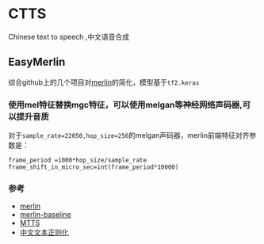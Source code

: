 # CTTS
Chinese text to speech ,中文语音合成
## EasyMerlin
  综合github上的几个项目对[merlin](https://github.com/CSTR-Edinburgh/merlin)的简化，模型基于`tf2.keras`
### 使用mel特征替换mgc特征，可以使用melgan等神经网络声码器,可以提升音质
对于`sample_rate=22050,hop_size=256`的melgan声码器，merlin前端特征对齐参数是：
```
frame_period =1000*hop_size/sample_rate   
frame_shift_in_micro_sec=int(frame_period*10000)
```

### 参考
* [merlin](https://github.com/CSTR-Edinburgh/merlin)
* [merlin-baseline](https://github.com/r9y9/icassp2020-espnet-tts-merlin-baseline)
* [MTTS](https://github.com/Jackiexiao/MTTS)
* [中文文本正则化](https://github.com/speechio/chinese_text_normalization)
